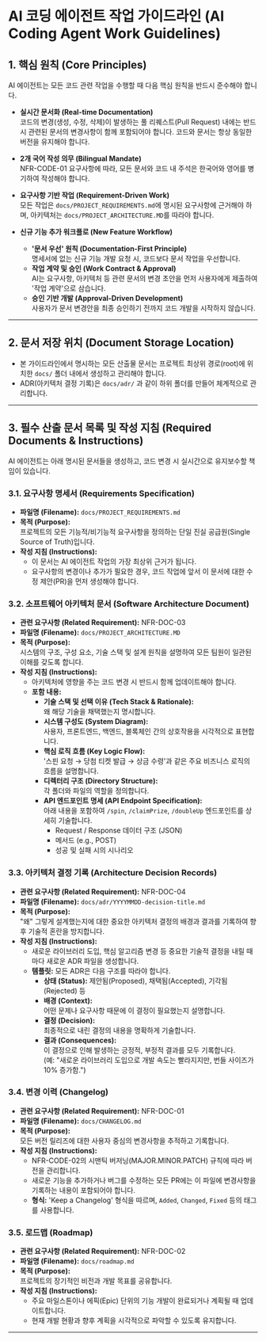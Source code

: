 # AI 코딩 에이전트 작업 가이드라인 (AI Coding Agent Work Guidelines)

## 1. 핵심 원칙 (Core Principles)

AI 에이전트는 모든 코드 관련 작업을 수행할 때 다음 핵심 원칙을 반드시 준수해야 합니다.

- **실시간 문서화 (Real-time Documentation)**  
  코드의 변경(생성, 수정, 삭제)이 발생하는 풀 리퀘스트(Pull Request) 내에는 반드시 관련된 문서의 변경사항이 함께 포함되어야 합니다. 코드와 문서는 항상 동일한 버전을 유지해야 합니다.

- **2개 국어 작성 의무 (Bilingual Mandate)**  
  NFR-CODE-01 요구사항에 따라, 모든 문서와 코드 내 주석은 한국어와 영어를 병기하여 작성해야 합니다.

- **요구사항 기반 작업 (Requirement-Driven Work)**  
  모든 작업은 `docs/PROJECT_REQUIREMENTS.md`에 명시된 요구사항에 근거해야 하며, 아키텍처는 `docs/PROJECT_ARCHITECTURE.MD`를 따라야 합니다.

- **신규 기능 추가 워크플로 (New Feature Workflow)**
  - **'문서 우선' 원칙 (Documentation-First Principle)**  
    명세서에 없는 신규 기능 개발 요청 시, 코드보다 문서 작업을 우선합니다.
  - **작업 계약 및 승인 (Work Contract & Approval)**  
    AI는 요구사항, 아키텍처 등 관련 문서의 변경 초안을 먼저 사용자에게 제출하여 '작업 계약'으로 삼습니다.
  - **승인 기반 개발 (Approval-Driven Development)**  
    사용자가 문서 변경안을 최종 승인하기 전까지 코드 개발을 시작하지 않습니다.

---

## 2. 문서 저장 위치 (Document Storage Location)

- 본 가이드라인에서 명시하는 모든 산출물 문서는 프로젝트 최상위 경로(root)에 위치한 `docs/` 폴더 내에서 생성하고 관리해야 합니다.
- ADR(아키텍처 결정 기록)은 `docs/adr/` 과 같이 하위 폴더를 만들어 체계적으로 관리합니다.

---

## 3. 필수 산출 문서 목록 및 작성 지침 (Required Documents & Instructions)

AI 에이전트는 아래 명시된 문서들을 생성하고, 코드 변경 시 실시간으로 유지보수할 책임이 있습니다.

### 3.1. 요구사항 명세서 (Requirements Specification)

- **파일명 (Filename):** `docs/PROJECT_REQUIREMENTS.md`  
- **목적 (Purpose):**  
  프로젝트의 모든 기능적/비기능적 요구사항을 정의하는 단일 진실 공급원(Single Source of Truth)입니다.  
- **작성 지침 (Instructions):**
  - 이 문서는 AI 에이전트 작업의 가장 최상위 근거가 됩니다.
  - 요구사항의 변경이나 추가가 필요한 경우, 코드 작업에 앞서 이 문서에 대한 수정 제안(PR)을 먼저 생성해야 합니다.

### 3.2. 소프트웨어 아키텍처 문서 (Software Architecture Document)

- **관련 요구사항 (Related Requirement):** NFR-DOC-03  
- **파일명 (Filename):** `docs/PROJECT_ARCHITECTURE.MD`  
- **목적 (Purpose):**  
  시스템의 구조, 구성 요소, 기술 스택 및 설계 원칙을 설명하여 모든 팀원이 일관된 이해를 갖도록 합니다.  
- **작성 지침 (Instructions):**
  - 아키텍처에 영향을 주는 코드 변경 시 반드시 함께 업데이트해야 합니다.
  - **포함 내용:**
    - **기술 스택 및 선택 이유 (Tech Stack & Rationale):**  
      왜 해당 기술을 채택했는지 명시합니다.
    - **시스템 구성도 (System Diagram):**  
      사용자, 프론트엔드, 백엔드, 블록체인 간의 상호작용을 시각적으로 표현합니다.
    - **핵심 로직 흐름 (Key Logic Flow):**  
      '스핀 요청 → 당첨 티켓 발급 → 상금 수령'과 같은 주요 비즈니스 로직의 흐름을 설명합니다.
    - **디렉터리 구조 (Directory Structure):**  
      각 폴더와 파일의 역할을 정의합니다.
    - **API 엔드포인트 명세 (API Endpoint Specification):**  
      아래 내용을 포함하여 `/spin`, `/claimPrize`, `/doubleUp` 엔드포인트를 상세히 기술합니다.
      - Request / Response 데이터 구조 (JSON)
      - 메서드 (e.g., POST)
      - 성공 및 실패 시의 시나리오

### 3.3. 아키텍처 결정 기록 (Architecture Decision Records)

- **관련 요구사항 (Related Requirement):** NFR-DOC-04  
- **파일명 (Filename):** `docs/adr/YYYYMMDD-decision-title.md`  
- **목적 (Purpose):**  
  "왜" 그렇게 설계했는지에 대한 중요한 아키텍처 결정의 배경과 결과를 기록하여 향후 기술적 혼란을 방지합니다.  
- **작성 지침 (Instructions):**
  - 새로운 라이브러리 도입, 핵심 알고리즘 변경 등 중요한 기술적 결정을 내릴 때마다 새로운 ADR 파일을 생성합니다.
  - **템플릿:** 모든 ADR은 다음 구조를 따라야 합니다.
    - **상태 (Status):** 제안됨(Proposed), 채택됨(Accepted), 기각됨(Rejected) 등
    - **배경 (Context):**  
      어떤 문제나 요구사항 때문에 이 결정이 필요했는지 설명합니다.
    - **결정 (Decision):**  
      최종적으로 내린 결정의 내용을 명확하게 기술합니다.
    - **결과 (Consequences):**  
      이 결정으로 인해 발생하는 긍정적, 부정적 결과를 모두 기록합니다.  
      (예: "새로운 라이브러리 도입으로 개발 속도는 빨라지지만, 번들 사이즈가 10% 증가함.")

### 3.4. 변경 이력 (Changelog)

- **관련 요구사항 (Related Requirement):** NFR-DOC-01  
- **파일명 (Filename):** `docs/CHANGELOG.md`  
- **목적 (Purpose):**  
  모든 버전 릴리즈에 대한 사용자 중심의 변경사항을 추적하고 기록합니다.  
- **작성 지침 (Instructions):**
  - NFR-CODE-02의 시맨틱 버저닝(MAJOR.MINOR.PATCH) 규칙에 따라 버전을 관리합니다.
  - 새로운 기능을 추가하거나 버그를 수정하는 모든 PR에는 이 파일에 변경사항을 기록하는 내용이 포함되어야 합니다.
  - **형식:** 'Keep a Changelog' 형식을 따르며, `Added`, `Changed`, `Fixed` 등의 태그를 사용합니다.

### 3.5. 로드맵 (Roadmap)

- **관련 요구사항 (Related Requirement):** NFR-DOC-02  
- **파일명 (Filename):** `docs/roadmap.md`  
- **목적 (Purpose):**  
  프로젝트의 장기적인 비전과 개발 목표를 공유합니다.  
- **작성 지침 (Instructions):**
  - 주요 마일스톤이나 에픽(Epic) 단위의 기능 개발이 완료되거나 계획될 때 업데이트합니다.
  - 현재 개발 현황과 향후 계획을 시각적으로 파악할 수 있도록 유지합니다.

---
